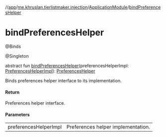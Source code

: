 //[app](../../../index.md)/[me.khruslan.tierlistmaker.injection](../index.md)/[ApplicationModule](index.md)/[bindPreferencesHelper](bind-preferences-helper.md)

# bindPreferencesHelper

@Binds

@Singleton

abstract fun [bindPreferencesHelper](bind-preferences-helper.md)(preferencesHelperImpl: [PreferencesHelperImpl](../../me.khruslan.tierlistmaker.data.providers.database/-preferences-helper-impl/index.md)): [PreferencesHelper](../../me.khruslan.tierlistmaker.data.providers.database/-preferences-helper/index.md)

Binds preferences helper interface to its implementation.

#### Return

Preferences helper interface.

#### Parameters

| | |
|---|---|
| preferencesHelperImpl | Preferences helper implementation. |
